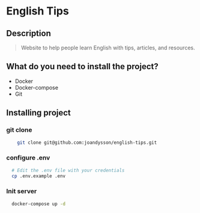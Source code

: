 # English Tips

## Description
> Website to help people learn English with tips, articles, and resources.

## What do you need to install the project?
- Docker
- Docker-compose
- Git

## Installing project

### git clone
```bash
    git clone git@github.com:joandysson/english-tips.git
````

### configure .env
```bash
  # Edit the .env file with your credentials
  cp .env.example .env
```
### Init server
```bash
  docker-compose up -d
```
